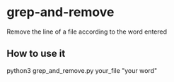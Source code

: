 # grep-and-remove
Remove the line of a file according to the word entered

## How to use it
python3 grep_and_remove.py your_file "your word"
